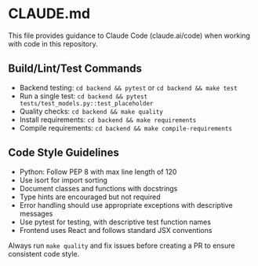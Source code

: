 # CLAUDE.md

This file provides guidance to Claude Code (claude.ai/code) when working with code in this repository.

## Build/Lint/Test Commands
- Backend testing: `cd backend && pytest` or `cd backend && make test`
- Run a single test: `cd backend && pytest tests/test_models.py::test_placeholder`
- Quality checks: `cd backend && make quality`
- Install requirements: `cd backend && make requirements`
- Compile requirements: `cd backend && make compile-requirements`

## Code Style Guidelines
- Python: Follow PEP 8 with max line length of 120
- Use isort for import sorting
- Document classes and functions with docstrings
- Type hints are encouraged but not required
- Error handling should use appropriate exceptions with descriptive messages
- Use pytest for testing, with descriptive test function names
- Frontend uses React and follows standard JSX conventions

Always run `make quality` and fix issues before creating a PR to ensure consistent code style.
